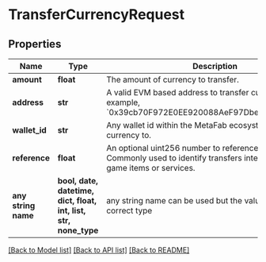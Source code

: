 # TransferCurrencyRequest


## Properties
Name | Type | Description | Notes
------------ | ------------- | ------------- | -------------
**amount** | **float** | The amount of currency to transfer. | 
**address** | **str** | A valid EVM based address to transfer currency to. For example, &#x60;0x39cb70F972E0EE920088AeF97Dbe5c6251a9c25D&#x60;. | [optional] 
**wallet_id** | **str** | Any wallet id within the MetaFab ecosystem to transfer currency to. | [optional] 
**reference** | **float** | An optional uint256 number to reference the transfer. Commonly used to identify transfers intended to pay for game items or services. | [optional] 
**any string name** | **bool, date, datetime, dict, float, int, list, str, none_type** | any string name can be used but the value must be the correct type | [optional]

[[Back to Model list]](../README.md#documentation-for-models) [[Back to API list]](../README.md#documentation-for-api-endpoints) [[Back to README]](../README.md)


